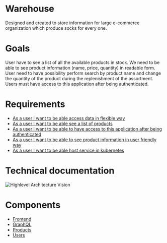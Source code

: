 # Warehouse

Designed and created to store information for large e-commerce organization which produce socks for every one.

# Goals

User have to see a list of all the available products in stock. 
We need to be able to see product information (name, price, quantity) in readable form.
User need to have possibility perform search by product name and change the quantity of the product during the replenishment of the assortment. Users must have access to this application after being authenticated.

# Requirements

* [As a user I want to be able access data in flexible way](https://github.com/khdevnet/warehouse/milestone/1)
* [As a user I want to be able see a list of products](https://github.com/khdevnet/warehouse-products/milestone/1)
* [As a user I want to be able to have access to this application after being authenticated](https://github.com/khdevnet/warehouse/milestone/3)
* [As a user I want to be able to see product information in user friendly way](https://github.com/khdevnet/warehouse/milestone/4)
* [As a user I want to be able host service in kubernetes](https://github.com/khdevnet/warehouse/milestone/5)

# Technical documentation

![Highlevel Architecture Vision](https://github.com/khdevnet/warehouse/blob/master/docs/HighlevelArchitectureVision.png)

# Components

* [Frontend](https://github.com/khdevnet/warehouse-frontend)
* [GraphQL](https://github.com/khdevnet/warehouse-graphql)
* [Products](https://github.com/khdevnet/warehouse-products)
* [Users](https://github.com/khdevnet/warehouse-users)

